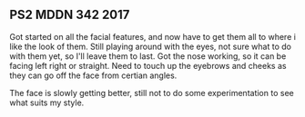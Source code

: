 ## PS2 MDDN 342 2017

Got started on all the facial features, and now have to get them all to where i like the look of them. Still playing around with the eyes, not sure what to do with them yet, so I'll leave them to last. Got the nose working, so it can be facing left right or straight. Need to touch up the eyebrows and cheeks as they can go off the face from certian angles. 

The face is slowly getting better, still not to do some experimentation to see what suits my style.
